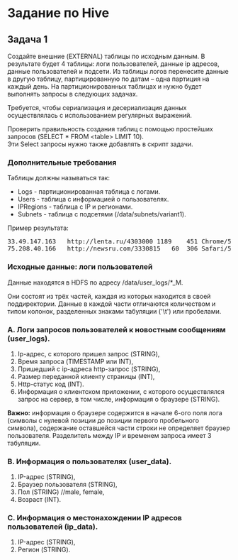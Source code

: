 # Задание по Hive

## Задача 1

Создайте внешние (EXTERNAL) таблицы по исходным данным. В результате будет 4 таблицы: логи пользователей, данные ip адресов, данные пользователей и подсети. Из таблицы логов перенесите данные в другую таблицу, партицированную по датам – одна партиция на каждый день. На партиционированных таблицах и нужно будет выполнять запросы в следующих задачах.

Требуется, чтобы сериализация и десериализация данных осуществлялась с использованием регулярных выражений.

Проверить правильность создания таблиц с помощью простейших запросов (SELECT * FROM \<table> LIMIT 10).  
Эти Select запросы нужно также добавлять в скрипт задачи.

### Дополнительные требования
Таблицы должны называться так:

- Logs - партиционированная таблица с логами.
- Users - таблица с информацией о пользователях.
- IPRegions - таблица с IP и регионами.
- Subnets - таблица с подсетями (/data/subnets/variant1).

Пример результата:

<pre>
33.49.147.163	http://lenta.ru/4303000	1189	451	Chrome/5.0 (compatible; MSIE 9.0; Windows NT 6.1; Win64; x64; Trident/5.0)n	20140101  
75.208.40.166	http://newsru.com/3330815	60	306	Safari/5.0 (Windows; U; MSIE 9.0; Windows NT 8.1; Trident/5.0; .NET4.0E; en-AU)n	20140101
</pre>

### Исходные данные: логи пользователей

Данные находятся в HDFS по адресу
 /data/user_logs/\*\_M.
  
Они состоят из трёх частей, каждая из которых находится в своей поддиректории. Данные в каждой части отличаются количеством и типом колонок, разделенных знаками табуляции ('\t') или пробелами.

### А. Логи запросов пользователей к новостным сообщениям (user_logs).

1. Ip-адрес, с которого пришел запрос (STRING),
2. Время запроса (TIMESTAMP или INT),
3. Пришедший с ip-адреса http-запрос (STRING),
4. Размер переданной клиенту страницы (INT),
5. Http-статус код (INT).
6. Информация о клиентском приложении, с которого осуществлялся запрос на сервер, в том числе, информация о браузере (STRING).

**Важно:** информация о браузере содержится в начале 6-ого поля лога (символы с нулевой позиции до позиции первого пробельного символа), содержание оставшейся части строки не определяет браузер пользователя. Разделитель между IP и временем запроса имеет 3 табуляции.

### B. Информация о пользователях (user_data).

1. IP-адрес (STRING),
2. Браузер пользователя (STRING),
3. Пол (STRING) //male, female,
4. Возраст (INT).

### С. Информация о местонахождении IP адресов пользователей (ip_data).

1. IP-адрес (STRING),
2. Регион (STRING).
